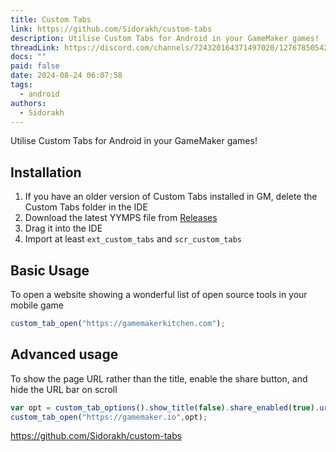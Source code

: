 ```yaml
---
title: Custom Tabs
link: https://github.com/Sidorakh/custom-tabs
description: Utilise Custom Tabs for Android in your GameMaker games!
threadLink: https://discord.com/channels/724320164371497020/1276785054206398464
docs: ""
paid: false
date: 2024-08-24 06:07:58
tags:
  - android
authors:
  - Sidorakh
---
```

Utilise Custom Tabs for Android in your GameMaker games! 

## Installation
1. If you have an older version of Custom Tabs installed in GM, delete the Custom Tabs folder in the IDE
2. Download the latest YYMPS file from [Releases](<https://github.com/Sidorakh/custom-tabs/releases>)
3. Drag it into the IDE
4. Import at least `ext_custom_tabs` and `scr_custom_tabs`

## Basic Usage

To open a website showing a wonderful list of open source tools in your mobile game
```js
custom_tab_open("https://gamemakerkitchen.com");
```

## Advanced usage
To show the page URL rather than the title, enable the share button, and hide the URL bar on scroll

```js
var opt = custom_tab_options().show_title(false).share_enabled(true).url_bar_hiding_enabled(true);
custom_tab_open("https://gamemaker.io",opt);
```


https://github.com/Sidorakh/custom-tabs